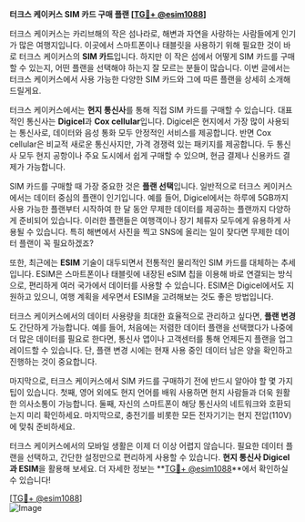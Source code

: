 **터크스 케이커스 SIM 카드 구매 플랜 [[TG💪+ @esim1088](https://t.me/s/esim1088)]**

터크스 케이커스는 카리브해의 작은 섬나라로, 해변과 자연을 사랑하는 사람들에게 인기가 많은 여행지입니다. 이곳에서 스마트폰이나 태블릿을 사용하기 위해 필요한 것이 바로 터크스 케이커스의 **SIM 카드**입니다. 하지만 이 작은 섬에서 어떻게 SIM 카드를 구매할 수 있는지, 어떤 플랜을 선택해야 하는지 잘 모르는 분들이 많습니다. 이번 글에서는 터크스 케이커스에서 사용 가능한 다양한 SIM 카드와 그에 따른 플랜을 상세히 소개해 드릴게요.

터크스 케이커스에서는 **현지 통신사**를 통해 직접 SIM 카드를 구매할 수 있습니다. 대표적인 통신사는 **Digicel**과 **Cox cellular**입니다. Digicel은 현지에서 가장 많이 사용되는 통신사로, 데이터와 음성 통화 모두 안정적인 서비스를 제공합니다. 반면 Cox cellular은 비교적 새로운 통신사지만, 가격 경쟁력 있는 패키지를 제공합니다. 두 통신사 모두 현지 공항이나 주요 도시에서 쉽게 구매할 수 있으며, 현금 결제나 신용카드 결제가 가능합니다.

SIM 카드를 구매할 때 가장 중요한 것은 **플랜 선택**입니다. 일반적으로 터크스 케이커스에서는 데이터 중심의 플랜이 인기입니다. 예를 들어, Digicel에서는 하루에 5GB까지 사용 가능한 플랜부터 시작하여 한 달 동안 무제한 데이터를 제공하는 플랜까지 다양하게 준비되어 있습니다. 이러한 플랜들은 여행객이나 장기 체류자 모두에게 유용하게 사용될 수 있습니다. 특히 해변에서 사진을 찍고 SNS에 올리는 일이 잦다면 무제한 데이터 플랜이 꼭 필요하겠죠?

또한, 최근에는 **ESIM** 기술이 대두되면서 전통적인 물리적인 SIM 카드를 대체하는 추세입니다. ESIM은 스마트폰이나 태블릿에 내장된 eSIM 칩을 이용해 바로 연결되는 방식으로, 편리하게 여러 국가에서 데이터를 사용할 수 있습니다. ESIM은 Digicel에서도 지원하고 있으니, 여행 계획을 세우면서 ESIM을 고려해보는 것도 좋은 방법입니다.

터크스 케이커스에서의 데이터 사용량을 최대한 효율적으로 관리하고 싶다면, **플랜 변경**도 간단하게 가능합니다. 예를 들어, 처음에는 저렴한 데이터 플랜을 선택했다가 나중에 더 많은 데이터를 필요로 한다면, 통신사 앱이나 고객센터를 통해 언제든지 플랜을 업그레이드할 수 있습니다. 단, 플랜 변경 시에는 현재 사용 중인 데이터 남은 양을 확인하고 진행하는 것이 중요합니다.

마지막으로, 터크스 케이커스에서 SIM 카드를 구매하기 전에 반드시 알아야 할 몇 가지 팁이 있습니다. 첫째, 영어 외에도 현지 언어를 배워 사용하면 현지 사람들과 더욱 원활한 의사소통이 가능합니다. 둘째, 자신의 스마트폰이 해당 통신사의 네트워크와 호환되는지 미리 확인하세요. 마지막으로, 충전기를 비롯한 모든 전자기기는 현지 전압(110V)에 맞춰 준비하세요.

터크스 케이커스에서의 모바일 생활은 이제 더 이상 어렵지 않습니다. 필요한 데이터 플랜을 선택하고, 간단한 설정만으로 편리하게 사용할 수 있습니다. **현지 통신사 Digicel과 ESIM**을 활용해 보세요. 더 자세한 정보는 **[TG💪+ @esim1088](https://t.me/s/esim1088)**에서 확인하실 수 있습니다!

[[TG💪+ @esim1088](https://t.me/s/esim1088)]  
![Image](https://i.postimg.cc/Y0z9fWf4/image.png)